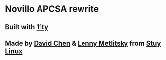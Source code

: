 # Novillo APCSA rewrite

## Built with [11ty](https://www.11ty.dev/)

## Made by [David Chen](https://github.com/TheEgghead27/) & [Lenny Metlitsky](https://github.com/leomet07/) from [Stuy Linux](https://stuylinux.org)
